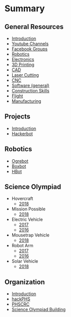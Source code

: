 # Summary

## General Resources

* [Introduction](README.md)
* [Youtube Channels](general-resources/youtube-channels.md)
* [Facebook Groups](general-resources/facebook-groups.md)
* [Robotics](general-resources/robotics.md)
* [Electronics](general-resources/electronics.md)
* [3D Printing](general-resources/3d-printing.md)
* [CAD](general-resources/cad.md)
* [Laser Cutting](general-resources/laser-cutting.md)
* [CNC](general-resources/cnc.md)
* [Software \(general\)](general-resources/software.md)
* [Construction Skills](general-resources/construction-skills.md)
* [Flight](general-resources/flight.md)
* [Manufacturing](general-resources/manufacturing.md)

## Projects

* [Introduction](introduction.md)
* [Hackerbot](hackerbot.md)

## Robotics

* [Ogrebot](robotics/ogrebot.md)
* [Boxbot](robotics/boxbot.md)
* [HBot](robotics/hbot.md)

## Science Olympiad

* Hovercraft
  * [2018](scioly/Hovercraft/hovercraft-2018.md)
* Mission Possible
  * [2018](scioly/Mission/mission-2018.md)
* Electric Vehicle
  * [2017](scioly/EV/electric-vehicle-2017.md)
  * [2016](scioly/EV/electric-vehicle-2016.md)
* Mousetrap Vehicle
  * [2018](scioly/Mousetrap/mousetrap-vehicle-2018.md)
* Robot Arm
  * [2017](scioly/Robot-Arm/robot-arm-2017.md)
  * [2016](scioly/Robot-Arm/robot-arm-2016.md)
* Solar Vehicle
  * [2018](scioly/Solar/solar-vehicle-2018.md)

## Organization

* [Introduction](organization/introduction.md)
* [hackPHS](organization/hackathons.md)
* [PHSCRC](organization/PHSCRC.md)
* [Science Olympiad Building](organization/science-olympiad.md)
